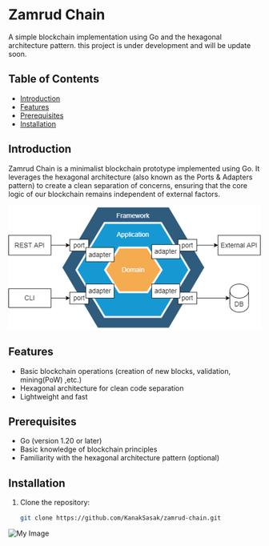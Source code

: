 # Zamrud Chain

A simple blockchain implementation using Go and the hexagonal architecture pattern. this project is under development and will be update soon.

## Table of Contents

- [Introduction](#introduction)
- [Features](#features)
- [Prerequisites](#prerequisites)
- [Installation](#installation)


## Introduction

Zamrud Chain is a minimalist blockchain prototype implemented using Go. It leverages the hexagonal architecture (also known as the Ports & Adapters pattern) to create a clean separation of concerns, ensuring that the core logic of our blockchain remains independent of external factors.


![My Image](img/hexagonal-pattern.png)

## Features

- Basic blockchain operations (creation of new blocks, validation, mining(PoW) ,etc.)
- Hexagonal architecture for clean code separation
- Lightweight and fast

## Prerequisites

- Go (version 1.20 or later)
- Basic knowledge of blockchain principles
- Familiarity with the hexagonal architecture pattern (optional)

## Installation

1. Clone the repository:

   ```bash
   git clone https://github.com/KanakSasak/zamrud-chain.git

![My Image](img/run.png)